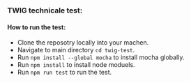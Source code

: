 ### TWIG technicale test:
 #### How to run the test:
 - Clone the reposotry locally into your machen.
 - Navigate to main directory `cd twig-test`.
 - Run `npm install --global mocha` to install mocha globally.
 - Run `npm install` to install node moduels.
 - Run `npm run test` to run the test.
